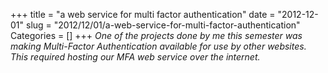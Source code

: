 +++
title = "a web service for multi factor authentication"
date = "2012-12-01"
slug = "2012/12/01/a-web-service-for-multi-factor-authentication"
Categories = []
+++
*One of the projects done by me this semester was making Multi-Factor Authentication available for use by other websites. This required hosting our MFA web service over the internet.*
